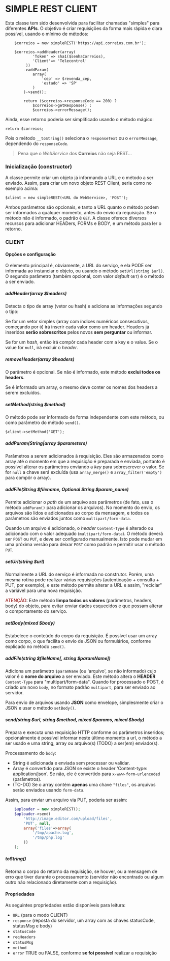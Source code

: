# SIMPLE REST CLIENT

Esta classe tem sido desenvolvida para facilitar chamadas "simples" para diferentes
**APIs**. O objetivo é criar requisições da forma mais rápida e clara possível, usando o
mínimo de métodos:

```
    $correios = new simpleREST('https://api.correios.com.br');

    $correios->addHeader(array(
            'Token' => sha1($senhaCorreios),
            'Client'=> 'Telecontrol'
         ))
        ->addParam(
            array(
                'cep' => $revenda_cep,
                'estado' => 'SP'
            )
        )->send();

        return ($correios->responseCode == 200) ?
            $correios->getResponse() :
            $correios->errorMessage();
```

Ainda, esse retorno poderia ser simplificado usando o método mágico:

    return $correios;

Pois o método `__toString()` seleciona o `responseText` ou o `errorMessage`, dependendo
do `responseCode`.

> Pena que o _WebService_ dos **Correios** não seja REST...

### Inicialização (constructor)
A classe permite criar um objeto já informando a URL e o método a ser enviado.  Assim,
para criar um novo objeto REST Client, seria como no exemplo acima:

    $client = new simpleREST(<URL do WebService>, 'POST');

Ambos parâmetros são opcionais, e tanto a URL quanto o método podem ser informados a
qualquer momento, antes do envio da requisição. Se o método não é informado, o padrão
é `GET`.  A classe oferece diversos recursos para adicionar HEADers, FORMs e BODY, e um método
para ler o retorno.

### CLIENT

#### Opções e configuração
O elemento principal é, obviamente, a URL do serviço, e ela PODE ser informada ao
instanciar o objeto, ou usando o método `setUrl(string $url)`. O segundo parâmetro (também
opcional, com valor _default_ `GET`) é o método a ser enviado.

##### addHeader(array $headers)
Detecta o tipo de array (vetor ou hash) e adiciona as informações segundo o tipo:

Se for um vetor simples (array com índices numéricos consecutivos, começando por `0`) irá
inserir cada valor como um header. Headers já inseridos **serão sobrescritos** pelos novos
**sem perguntar** ou informar.

Se for um _hash_, então irá compôr cada header com a key e o value. Se o value for `null`,
irá excluir o _header_.

##### removeHeader(array $headers)
O parâmetro é opcional. Se não é informado, este método **exclui todos os headers**.

Se é informado um array, o mesmo deve conter os nomes dos headers a serem excluídos.

##### setMethod(string $method)
O método pode ser informado de forma independente com este método, ou como parâmetro do
método `send()`.

    $client->setMethod('GET');

##### addParam(String|array $parameters)
Parâmetros a serem adicionados à requisição. Eles são armazenados como array até o momento em que
a requisição é preparada e enviada, portanto é possível alterar os parâmetros enviando a _key_ para
sobrescrever o valor. Se for `null` a chave será excluída (usa `array_merge()` e `array_filter('empty')`
para compôr o array).

##### addFile(String $filename, Optional String $param_name)
Permite adicionar o _path_ de um arquivo aos parâmetros (de fato, usa o método `addParam()` para
adicionar os arquivos). No momento do envio, os arquivos são lidos e adicionados ao corpo da
mensagem, e todos os parâmetros são enviados juntos como `multipart/form-data`.

Quando um arquivo é adicionado, o _header_ `Content-Type` é alterado ou adicionado com o
valor adequado (`multipart/form-data`). O método deverá ser `POST` ou `PUT`, e deve ser
configurado manualmente. Isto pode mudar em uma próxima versão para deixar `POST` como
padrão e permitir usar o método `PUT`.

##### setUrl(string $url)
Normalmente a URL do serviço é informada no construtor. Porém, uma mesma rotina pode
realizar várias requisições (autenticação + consulta + PUT, por exemplo), e este método
permite alterar a URL e assim, "reciclar" a variável para uma nova requisição.

<span style="color:darkred">ATENÇÃO</span>: Este método **limpa todos os valores** (parâmetros,
headers, body) do objeto, para evitar enviar dados esquecidos e que possam alterar o
comportamento do serviço.

##### setBody(mixed $body)
Estabelece o conteúdo do corpo da requisição. É possível usar um array como corpo, o que
facilita o envio de JSON ou formulários, conforme explicado no método `send()`.

##### addFile(string $fileName[, string $paramName])
Adiciona um parâmetro `$paramName` (ou 'arquivo', se não informado) cujo valor é o **nome do
arquivo** a ser enviado. Este método altera o **HEADER** `Content-Type` para "multipart/form-data".
Quando for processado o POST, é criado um novo `body`, no formato padrão `multipart`, para ser
enviado ao servidor.

Para envio de arquivos usando **JSON** como envelope, simplesmente criar o JSON e usar
o método `setBody()`.

##### send(string $url, string $method, mixed $params, mixed $body)
Prepara e executa uma requisição HTTP conforme os parâmetros inseridos; opcionalmente é
possível informar neste último momento a url, o método a ser usado e uma string, array ou
arquivo(s) (TODO) a ser(em) enviado(s).

Processamento do `body`:
- String é adicionada e enviada sem processar ou validar.
- Array é convertido para JSON se existe o header 'Content-type: application/json'.
  Se não, ele é convertido para `x-www-form-urlencoded` (parâmetros).
- (TO-DO) Se o array contém **apenas** uma chave `"files"`, os arquivos serão enviados
  usando `form-data`.

Assim, para enviar um arquivo via PUT, poderia ser assim:

``` php
    $uploader = new simpleREST();
    $uploader->send(
        'http://image.editor.com/upload/files',
        'PUT', null,
        array('files'=>array(
            '/tmp/apache.log',
            '/tmp/php.log'
        ))
    );
```

##### toString()
Retorna o corpo do retorno da requisição, se houver, ou a mensagem de erro que tiver
durante o processamento (servidor não encontrado ou algum outro não relacionado
diretamente com a requisição).

#### Propriedades
As seguintes propriedades estão disponíveis para leitura:

- `URL` (para o modo CLIENT)
- `response`  (reposta do servidor, um array com as chaves statusCode, statusMsg e body)
- `statusCode`
- `reqHeaders`
- `statusMsg`
- `method`
- `error`  TRUE ou FALSE, conforme **se foi possível** realizar a requisição
